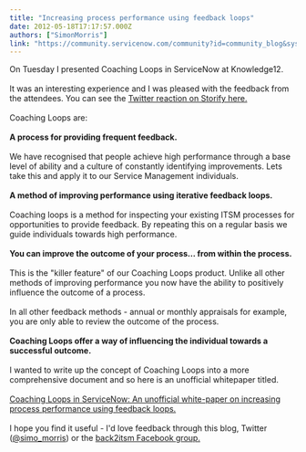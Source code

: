 ```yaml
---
title: "Increasing process performance using feedback loops"
date: 2012-05-18T17:17:57.000Z
authors: ["SimonMorris"]
link: "https://community.servicenow.com/community?id=community_blog&sys_id=9e4d6229dbd0dbc01dcaf3231f961907"
---
```

<p>On Tuesday I presented Coaching Loops in ServiceNow at Knowledge12.<br /><br />It was an interesting experience and I was pleased with the feedback from the attendees. You can see the <a title="orify.com/Simo_Morris/coaching-loops-at-know12" href="http://storify.com/Simo_Morris/coaching-loops-at-know12">Twitter reaction on Storify here.</a><br /><br />Coaching Loops are:<br /><br /><b>A process for providing frequent feedback.</b><br /><br />We have recognised that people achieve high performance through a base level of ability and a culture of constantly identifying improvements. Lets take this and apply it to our Service Management individuals.<br /><br /><b>A method of improving performance using iterative feedback loops.</b><br /><br />Coaching loops is a method for inspecting your existing ITSM processes for opportunities to provide feedback. By repeating this on a regular basis we guide individuals towards high performance.<br /><br /><b>You can improve the outcome of your process… from within the process.</b><br /><br />This is the "killer feature" of our Coaching Loops product. Unlike all other methods of improving performance you now have the ability to positively influence the outcome of a process.<br /><br />In all other feedback methods - annual or monthly appraisals for example, you are only able to review the outcome of the process. <br /><br /><b>Coaching Loops offer a way of influencing the individual towards a successful outcome.</b><br /><br />I wanted to write up the concept of Coaching Loops into a more comprehensive document and so here is an unofficial whitepaper titled.<br /><br /><a title="mmunity.service-now.com/files/increasing_process_performance_using_feedback_loops_-_20120518_0.pdf" href="http://community.service-now.com/files/increasing_process_performance_using_feedback_loops_-_20120518_0.pdf">Coaching Loops in ServiceNow: An unofficial white-paper on increasing process performance using feedback loops.</a><br /><br />I hope you find it useful - I'd love feedback through this blog, Twitter (<a title="itter.com/simo_morris" href="http://twitter.com/simo_morris">@simo_morris</a>) or the <a title="ww.facebook.com/groups/back2itsm/" href="https://www.facebook.com/groups/back2itsm/">back2itsm Facebook group.</a></p>